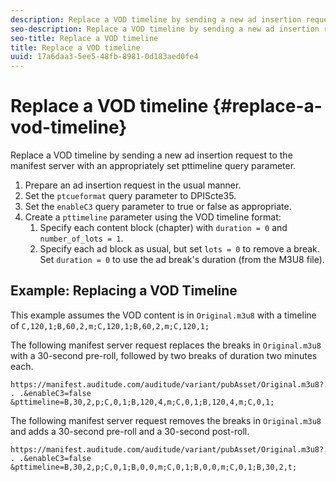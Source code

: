 ```yaml
---
description: Replace a VOD timeline by sending a new ad insertion request to the manifest server with an appropriately set pttimeline query parameter.
seo-description: Replace a VOD timeline by sending a new ad insertion request to the manifest server with an appropriately set pttimeline query parameter.
seo-title: Replace a VOD timeline
title: Replace a VOD timeline
uuid: 17a6daa3-5ee5-48fb-8981-0d183aed0fe4
---
```


# Replace a VOD timeline {#replace-a-vod-timeline}

Replace a VOD timeline by sending a new ad insertion request to the manifest server with an appropriately set pttimeline query parameter.

1. Prepare an ad insertion request in the usual manner.
1. Set the `ptcueformat` query parameter to DPIScte35.
1. Set the `enableC3` query parameter to true or false as appropriate.
1. Create a `pttimeline` parameter using the VOD timeline format:
   1. Specify each content block (chapter) with `duration = 0` and `number_of_lots = 1`.
   1. Specify each ad block as usual, but set `lots = 0` to remove a break. Set `duration = 0` to use the ad break's duration (from the M3U8 file).

## Example: Replacing a VOD Timeline

This example assumes the VOD content is in `Original.m3u8` with a timeline of `C,120,1;B,60,2,m;C,120,1;B,60,2,m;C,120,1;`

The following manifest server request replaces the breaks in `Original.m3u8` with a 30-second pre-roll, followed by two breaks of duration two minutes each.

```
https://manifest.auditude.com/auditude/variant/pubAsset/Original.m3u8?. . .&enableC3=false 
&pttimeline=B,30,2,p;C,0,1;B,120,4,m;C,0,1;B,120,4,m;C,0,1;
```

The following manifest server request removes the breaks in `Original.m3u8` and adds a 30-second pre-roll and a 30-second post-roll.

```
https://manifest.auditude.com/auditude/variant/pubAsset/Original.m3u8?. . .&enableC3=false 
&pttimeline=B,30,2,p;C,0,1;B,0,0,m;C,0,1;B,0,0,m;C,0,1;B,30,2,t;
```
